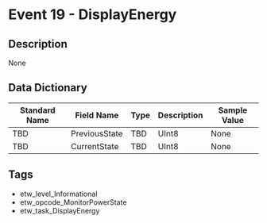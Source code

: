 # Event 19 - DisplayEnergy

## Description
None

## Data Dictionary
|Standard Name|Field Name|Type|Description|Sample Value|
|---|---|---|---|---|
|TBD|PreviousState|TBD|UInt8|None|None|
|TBD|CurrentState|TBD|UInt8|None|None|

## Tags
* etw_level_Informational
* etw_opcode_MonitorPowerState
* etw_task_DisplayEnergy